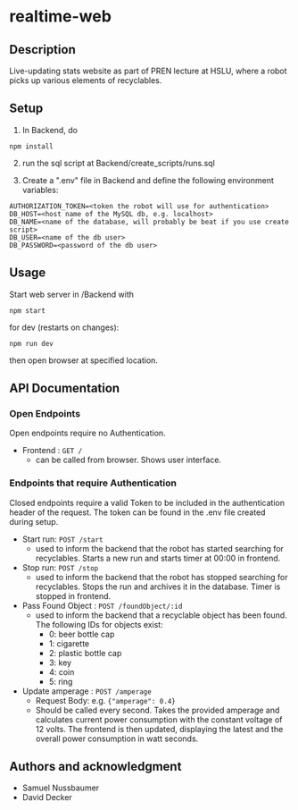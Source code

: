 # realtime-web

## Description
Live-updating stats website as part of PREN lecture at HSLU, where a robot picks up various elements of recyclables.

## Setup
1. In Backend, do
```
npm install
```

2. run the sql script at Backend/create_scripts/runs.sql

3. Create a ".env" file in Backend and define the following environment variables:
```
AUTHORIZATION_TOKEN=<token the robot will use for authentication>
DB_HOST=<host name of the MySQL db, e.g. localhost>
DB_NAME=<name of the database, will probably be beat if you use create script>
DB_USER=<name of the db user>
DB_PASSWORD=<password of the db user>
```

## Usage
Start web server in /Backend with

```
npm start
```

for dev (restarts on changes):

```
npm run dev
```
then open browser at specified location.

## API Documentation
### Open Endpoints

Open endpoints require no Authentication.

* Frontend : `GET /`
  * can be called from browser. Shows user interface.

### Endpoints that require Authentication

Closed endpoints require a valid Token to be included in the authentication header of the
request. The token can be found in the .env file created during setup.

* Start run: `POST /start`
  * used to inform the backend that the robot has started searching for recyclables. Starts a new run 
  and starts timer at 00:00 in frontend.
* Stop run: `POST /stop`
  * used to inform the backend that the robot has stopped searching for recyclables. Stops the run
      and archives it in the database. Timer is stopped in frontend.
* Pass Found Object : `POST /foundObject/:id`
  * used to inform the backend that a recyclable object has been found. The following IDs for objects exist:
    * 0: beer bottle cap
    * 1: cigarette
    * 2: plastic bottle cap
    * 3: key
    * 4: coin
    * 5: ring
* Update amperage : `POST /amperage`
  * Request Body: e.g. `{"amperage": 0.4}`
  * Should be called every second. Takes the provided amperage and calculates current power 
  consumption with the constant voltage of 12 volts. The frontend is then updated, displaying the latest 
  and the overall power consumption in watt seconds.

## Authors and acknowledgment
- Samuel Nussbaumer
- David Decker